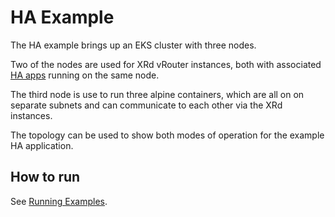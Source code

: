 # HA Example

The HA example brings up an EKS cluster with three nodes.

Two of the nodes are used for XRd vRouter instances, both with associated [HA apps](https://github.com/ios-xr/xrd-ha-app) running on the same node.

The third node is use to run three alpine containers, which are all on on separate subnets and can communicate to each other via the XRd instances.

The topology can be used to show both modes of operation for the example HA application.

## How to run

See [Running Examples](/README.md#running-examples).
